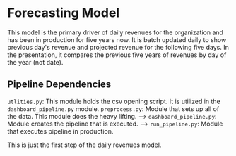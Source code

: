 # Forecasting Model

This model is the primary driver of daily revenues for the organization and has been in production for five years now. It is batch updated daily to show previous day's revenue and projected revenue for the following five days. In the presentation, it compares the previous five years of revenues by day of the year (not date). 

## Pipeline Dependencies

`utlities.py`: This module holds the csv opening script. It is utilized in the `dashboard_pipeline.py` module. 
`preprocess.py`: Module that sets up all of the data. This module does the heavy lifting. 
    --> `dashboard_pipeline.py`: Module creates the pipeline that is executed. 
        --> `run_pipeline.py`: Module that executes pipeline in production.

This is just the first step of the daily revenues model.
